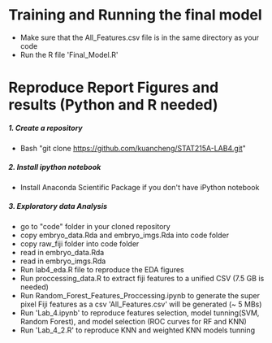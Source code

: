 
# Training and Running the final model
* Make sure that the All_Features.csv file is in the same directory as your code
* Run the R file 'Final_Model.R' 

# Reproduce Report Figures and results (Python and R needed)
#####  1. Create a repository
* Bash "git clone https://github.com/kuancheng/STAT215A-LAB4.git"

#####  2. Install ipython notebook
* Install Anaconda Scientific Package if you don't have  iPython notebook

#####  3. Exploratory data Analysis
* go to "code" folder in your cloned repository
* copy embryo_data.Rda and embryo_imgs.Rda into code folder
* copy raw_fiji folder into code folder
* read in embryo_data.Rda 
* read in embryo_imgs.Rda
* Run lab4_eda.R file to reproduce the EDA figures
* Run proccessing_data.R to extract fiji features to a unified CSV (7.5 GB is needed)
* Run Random_Forest_Features_Proccessing.ipynb to generate the super pixel Fiji features as a csv 'All_Features.csv' will be generated (~ 5 MBs)
* Run 'Lab_4.ipynb' to reproduce features selection, model tunning(SVM, Random Forest), and model selection (ROC curves for RF and KNN)
* Run 'Lab_4_2.R' to reproduce KNN and weighted KNN models tunning


